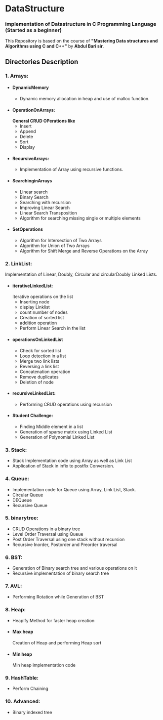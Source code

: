 # DataStructure
### implementation of Datastructure in C Programming Language (Started as a beginner)
This Repository is based on the course of **"Mastering Data structures and Algorithms using C and C++"** by **Abdul Bari sir**.  
## Directories Description
### 1. Arrays:
  * #### DynamicMemory
    * Dynamic memory allocation in heap and use of malloc function.
  * #### OperationOnArrays: 
    **General CRUD OPerations like**
      * Insert
      * Append
      * Delete
      * Sort 
      * Display
  * #### RecursiveArrays:
    * Implementation of Array using recursive functions.
  * #### SearchinginArrays
      * Linear search
      * Binary Search
      * Searching with recursion
      * Improving Linear Search
      * Linear Search Transposition
      * Algorithm for searching missing single or multiple elements
  * #### SetOperations
      * Algorithm for Intersection of Two Arrays
      * Algorithm for Union of Two Arrays
      * Algorithm for Shift Merge and Reverse Operations on the Array
### 2. LinkList:
   Implementation of Linear, Doubly, Circular and circularDoubly Linked Lists.
   * #### iterativeLinkedList:
      Iterative operations on the list
        * Inserting node
        * display Linklist
        * count number of nodes
        * Creation of sorted list
        * addition operation
        * Perform Linear Search in the list
   * #### operationsOnLinkedList
        * Check for sorted list
        * Loop detection in a list
        * Merge two link lists
        * Reversing a link list
        * Concatenation operation
        * Remove duplicates
        * Deletion of node
  * #### recursiveLinkedList:
    * Performing CRUD operations using recursion
  * #### Student Challenge:
       * Finding Middle element in a list
       * Generation of sparse matrix using Linked List
       * Generation of Polynomial Linked List        
### 3. Stack:
  * Stack Implementation code using Array as well as Link List
  * Application of Stack in infix to postfix Conversion.
### 4. Queue:
  * Implementation code for Queue using Array, Link List, Stack.
  * Circular Queue
  * DEQueue
  * Recursive Queue
### 5. binarytree:
  * CRUD Operations in a binary tree
  * Level Order Traversal using Queue
  * Post Order Traversal using one stack without recursion
  * Recursive Inorder, Postorder and Preorder traversal
### 6. BST:
  * Generation of Binary search tree and various operations on it
  * Recursive implementation of binary search tree
### 7. AVL:
  * Performing Rotation while Generation of BST
### 8. Heap:
* Heapify Method for faster heap creation
* #### Max heap
  Creation of Heap and performing Heap sort
* #### Min heap
  Min heap implementation code
### 9. HashTable:
  * Perform Chaining
### 10. Advanced:
  * Binary indexed tree

